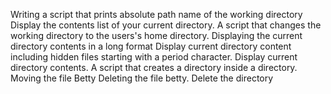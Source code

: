 Writing a script that prints absolute path name of the working directory
Display the contents list of your current directory.
A script that changes the working directory to the users's home directory.
Displaying the current directory contents in a long format
Display current directory content including hidden files starting with a period character.
Display current directory contents.
A script that creates a directory inside a directory.
Moving the file Betty
Deleting the file betty.
Delete the directory
